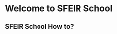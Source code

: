 <!-- .slide: class="first-slide" sfeir-level="2" sfeir-techno="school" -->

# **Welcome to SFEIR School**

## **SFEIR School How to?**
